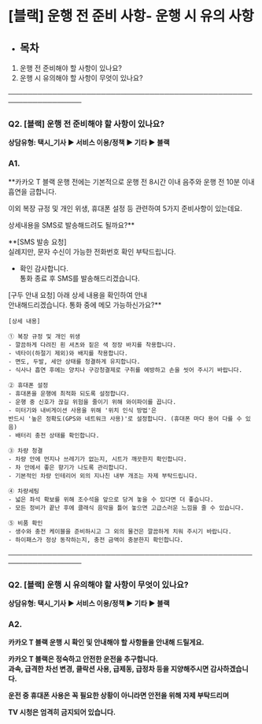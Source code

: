 # [블랙] 운행 전 준비 사항- 운행 시 유의 사항

* **목차**
  ------

1. 운행 전 준비해야 할 사항이 있나요?
2. 운행 시 유의해야 할 사항이 무엇이 있나요?

─────────────────────────────────────────────────────────────────

### **Q2. [블랙] 운행 전 준비해야 할 사항이 있나요?**

**상담유형: 택시\_기사 ▶ 서비스 이용/정책 ▶ 기타 ▶ 블랙**

### **A1.**

**카카오 T 블랙 운행 전에는 기본적으로 운행 전 8시간 이내 음주와 운행 전 10분 이내 흡연을 금합니다.  
  
이외 복장 규정 및 개인 위생, 휴대폰 설정 등 관련하여 5가지 준비사항이 있는데요.   
  
상세내용을 SMS로 발송해드려도 될까요?**

**[SMS 발송 요청]  
실례지만, 문자 수신이 가능한 전화번호 확인 부탁드립니다.   
+ 확인 감사합니다.  
통화 종료 후 SMS를 발송해드리겠습니다.  
  
[구두 안내 요청] 아래 상세 내용을 확인하여 안내   
안내해드리겠습니다. 통화 중에 메모 가능하신가요?**

```
[상세 내용]  
  
① 복장 규정 및 개인 위생  
- 깔끔하게 다려진 흰 셔츠와 짙은 색 정장 바지를 착용합니다.  
- 넥타이(하절기 제외)와 배지를 착용합니다.  
- 면도, 두발, 세안 상태를 청결하게 유지합니다.  
- 식사나 흡연 후에는 양치나 구강청결제로 구취를 예방하고 손을 씻어 주시기 바랍니다.   
  
② 휴대폰 설정  
- 휴대폰을 운행에 최적화 되도록 설정합니다.  
- 운행 중 신호가 끊길 위험을 줄이기 위해 와이파이를 끕니다.  
- 미터기와 내비게이션 사용을 위해 '위치 인식 방법'은   
반드시 '높은 정확도(GPS와 네트워크 사용)'로 설정합니다. (휴대폰 마다 용어 다를 수 있음)  
- 배터리 충전 상태를 확인합니다.  
  
③ 차량 청결  
- 차량 안에 먼지나 쓰레기가 없는지, 시트가 깨끗한지 확인합니다.  
- 차 안에서 좋은 향기가 나도록 관리합니다.  
- 기본적인 차량 인테리어 외의 지나친 내부 개조는 자제 부탁드립니다.  
  
④ 차량세팅  
- 넓은 좌석 확보를 위해 조수석을 앞으로 당겨 놓을 수 있다면 더 좋습니다.  
- 모든 정비가 끝난 후에 클래식 음악을 틀어 놓으면 고급스러운 느낌을 줄 수 있습니다.  
  
⑤ 비품 확인  
- 생수와 충전 케이블을 준비하시고 그 외의 물건은 깔끔하게 치워 주시기 바랍니다.   
- 하이패스가 정상 동작하는지, 충전 금액이 충분한지 확인합니다.
```

─────────────────────────────────────────────────────────────────

### **Q2. [블랙] 운행 시 유의해야 할 사항이 무엇이 있나요?**

**상담유형: 택시\_기사 ▶ 서비스 이용/정책 ▶ 기타 ▶ 블랙**

### **A2.**

**카카오 T 블랙 운행 시 확인 및 안내해야 할 사항들을 안내해 드릴게요.**

**카카오 T 블랙은 정숙하고 안전한 운전을 추구합니다.   
과속, 급격한 차선 변경, 클락션 사용, 급제동, 급정차 등을 지양해주시면 감사하겠습니다.**

**운전 중 휴대폰 사용은 꼭 필요한 상황이 아니라면 안전을 위해 자제 부탁드리며**

**TV 시청은 엄격히 금지되어 있습니다.**